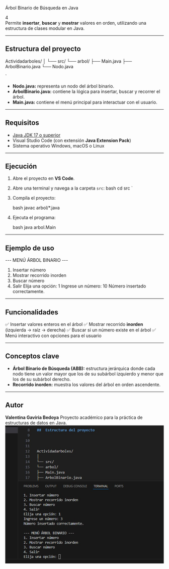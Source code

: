  Árbol Binario de Búsqueda en Java

4  
Permite **insertar**, **buscar** y **mostrar** valores en orden, utilizando una estructura de clases modular en Java.

---

##  Estructura del proyecto



Actividadarboles/
│
└── src/
└── arbol/
├── Main.java
├── ArbolBinario.java
└── Nodo.java

`

- **Nodo.java:** representa un nodo del árbol binario.  
- **ArbolBinario.java:** contiene la lógica para insertar, buscar y recorrer el árbol.  
- **Main.java:** contiene el menú principal para interactuar con el usuario.

---

##  Requisitos

- [Java JDK 17 o superior](https://www.oracle.com/java/technologies/downloads/)
- Visual Studio Code (con extensión **Java Extension Pack**)
- Sistema operativo Windows, macOS o Linux

---

##  Ejecución

1. Abre el proyecto en **VS Code**.
2. Abre una terminal y navega a la carpeta `src`:
   bash
   cd src
`

3. Compila el proyecto:

   bash
   javac arbol/*.java
   
4. Ejecuta el programa:

   bash
   java arbol.Main
   

---

##  Ejemplo de uso


--- MENÚ ÁRBOL BINARIO ---
1. Insertar número
2. Mostrar recorrido inorden
3. Buscar número
4. Salir
Elija una opción: 1
Ingrese un número: 10
Número insertado correctamente.


---

##  Funcionalidades

✅ Insertar valores enteros en el árbol
✅ Mostrar recorrido **inorden** (izquierda → raíz → derecha)
✅ Buscar si un número existe en el árbol
✅ Menú interactivo con opciones para el usuario

---

##  Conceptos clave

* **Árbol Binario de Búsqueda (ABB):** estructura jerárquica donde cada nodo tiene un valor mayor que los de su subárbol izquierdo y menor que los de su subárbol derecho.
* **Recorrido inorden:** muestra los valores del árbol en orden ascendente.

---

##  Autor

**Valentina Gaviria Bedoya**
Proyecto académico para la práctica de estructuras de datos en Java.
![alt text](image.png)
